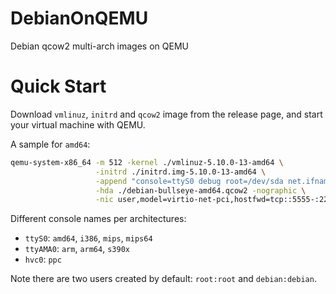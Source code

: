 # DebianOnQEMU

Debian qcow2 multi-arch images on QEMU

# Quick Start

Download `vmlinuz`, `initrd` and `qcow2` image from the release page, and start your virtual machine with QEMU.

A sample for `amd64`:

```bash
qemu-system-x86_64 -m 512 -kernel ./vmlinuz-5.10.0-13-amd64 \
                   -initrd ./initrd.img-5.10.0-13-amd64 \
                   -append "console=ttyS0 debug root=/dev/sda net.ifnames=0" \
                   -hda ./debian-bullseye-amd64.qcow2 -nographic \
                   -nic user,model=virtio-net-pci,hostfwd=tcp::5555-:22
```

Different console names per architectures:

- `ttyS0`: `amd64`, `i386`, `mips`, `mips64`
- `ttyAMA0`: `arm`, `arm64`, `s390x`
- `hvc0`: `ppc`

Note there are two users created by default: `root:root` and `debian:debian`.
